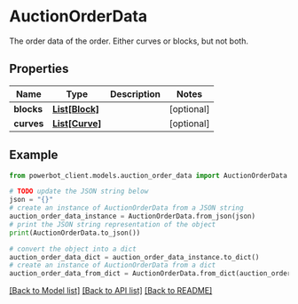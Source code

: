 # AuctionOrderData

The order data of the order. Either curves or blocks, but not both.

## Properties

Name | Type | Description | Notes
------------ | ------------- | ------------- | -------------
**blocks** | [**List[Block]**](Block.md) |  | [optional] 
**curves** | [**List[Curve]**](Curve.md) |  | [optional] 

## Example

```python
from powerbot_client.models.auction_order_data import AuctionOrderData

# TODO update the JSON string below
json = "{}"
# create an instance of AuctionOrderData from a JSON string
auction_order_data_instance = AuctionOrderData.from_json(json)
# print the JSON string representation of the object
print(AuctionOrderData.to_json())

# convert the object into a dict
auction_order_data_dict = auction_order_data_instance.to_dict()
# create an instance of AuctionOrderData from a dict
auction_order_data_from_dict = AuctionOrderData.from_dict(auction_order_data_dict)
```
[[Back to Model list]](../README.md#documentation-for-models) [[Back to API list]](../README.md#documentation-for-api-endpoints) [[Back to README]](../README.md)


